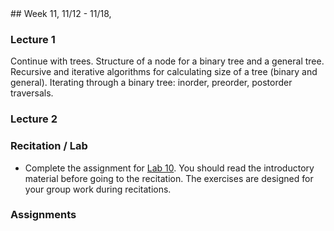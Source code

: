 <div class="week">

<div class="week_heading" markdown="1">
## Week 11, 11/12 - 11/18,
</div>

<div class="column_materials"  markdown="1">

### Lecture 1

Continue with trees. Structure of a node for a binary tree and a general tree.
Recursive and iterative algorithms for calculating size of a tree (binary and general).
Iterating through a binary tree: inorder, preorder, postorder traversals.


### Lecture 2

### Recitation / Lab

- Complete the assignment for [Lab 10](labs/lab10). You should read the introductory material
before going to the recitation. The exercises are designed for your group work during recitations.

</div>

<div class="column_assign"  markdown="1">

### Assignments

</div>
</div>

